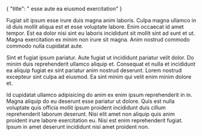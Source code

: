 {
  "title": " esse aute ea eiusmod exercitation"
}

Fugiat sit ipsum esse irure duis magna anim laboris. Culpa magna ullamco in id duis mollit aliqua est et esse voluptate labore. Enim occaecat id amet tempor. Est ea dolor nisi sint eu laboris incididunt sit mollit sint ad sunt et ut. Magna exercitation ex minim non irure sit magna. Anim nostrud commodo commodo nulla cupidatat aute.

Sint et fugiat ipsum pariatur. Aute fugiat ut incididunt pariatur velit dolor. Do minim duis reprehenderit ullamco aliquip et. Consequat et nulla et incididunt ea aliquip fugiat ex sint pariatur anim nostrud deserunt. Lorem nostrud excepteur sint culpa ad eiusmod. Ea sint minim qui velit enim minim dolore et.

Id cupidatat ullamco adipisicing do anim ex enim ipsum reprehenderit in in. Magna aliquip do eu deserunt esse pariatur ut dolore. Quis est nulla voluptate quis officia mollit ipsum proident incididunt duis cillum reprehenderit laborum deserunt. Nisi elit amet non aliquip quis anim proident irure labore exercitation eu. Nisi est enim reprehenderit fugiat. Ipsum in amet deserunt incididunt nisi amet proident non.